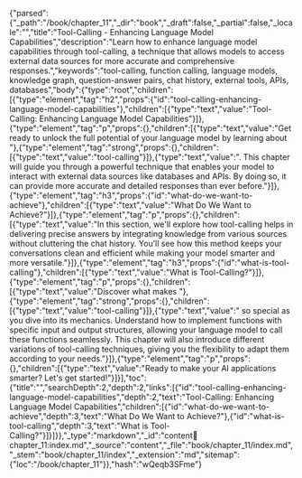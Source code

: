 {"parsed":{"_path":"/book/chapter_11","_dir":"book","_draft":false,"_partial":false,"_locale":"","title":"Tool-Calling - Enhancing Language Model Capabilities","description":"Learn how to enhance language model capabilities through tool-calling, a technique that allows models to access external data sources for more accurate and comprehensive responses.","keywords":"tool-calling, function calling, language models, knowledge graph, question-answer pairs, chat history, external tools, APIs, databases","body":{"type":"root","children":[{"type":"element","tag":"h2","props":{"id":"tool-calling-enhancing-language-model-capabilities"},"children":[{"type":"text","value":"Tool-Calling: Enhancing Language Model Capabilities"}]},{"type":"element","tag":"p","props":{},"children":[{"type":"text","value":"Get ready to unlock the full potential of your language model by learning about "},{"type":"element","tag":"strong","props":{},"children":[{"type":"text","value":"tool-calling"}]},{"type":"text","value":". This chapter will guide you through a powerful technique that enables your model to interact with external data sources like databases and APIs. By doing so, it can provide more accurate and detailed responses than ever before."}]},{"type":"element","tag":"h3","props":{"id":"what-do-we-want-to-achieve"},"children":[{"type":"text","value":"What Do We Want to Achieve?"}]},{"type":"element","tag":"p","props":{},"children":[{"type":"text","value":"In this section, we'll explore how tool-calling helps in delivering precise answers by integrating knowledge from various sources without cluttering the chat history. You’ll see how this method keeps your conversations clean and efficient while making your model smarter and more versatile."}]},{"type":"element","tag":"h3","props":{"id":"what-is-tool-calling"},"children":[{"type":"text","value":"What is Tool-Calling?"}]},{"type":"element","tag":"p","props":{},"children":[{"type":"text","value":"Discover what makes "},{"type":"element","tag":"strong","props":{},"children":[{"type":"text","value":"tool-calling"}]},{"type":"text","value":" so special as you dive into its mechanics. Understand how to implement functions with specific input and output structures, allowing your language model to call these functions seamlessly. This chapter will also introduce different variations of tool-calling techniques, giving you the flexibility to adapt them according to your needs."}]},{"type":"element","tag":"p","props":{},"children":[{"type":"text","value":"Ready to make your AI applications smarter? Let's get started!"}]}],"toc":{"title":"","searchDepth":2,"depth":2,"links":[{"id":"tool-calling-enhancing-language-model-capabilities","depth":2,"text":"Tool-Calling: Enhancing Language Model Capabilities","children":[{"id":"what-do-we-want-to-achieve","depth":3,"text":"What Do We Want to Achieve?"},{"id":"what-is-tool-calling","depth":3,"text":"What is Tool-Calling?"}]}]}},"_type":"markdown","_id":"content:book:chapter_11:index.md","_source":"content","_file":"book/chapter_11/index.md","_stem":"book/chapter_11/index","_extension":"md","sitemap":{"loc":"/book/chapter_11"}},"hash":"wQeqb3SFme"}